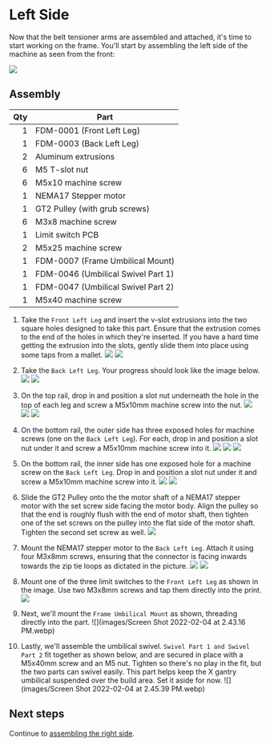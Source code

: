 # Left Side

Now that the belt tensioner arms are assembled and attached, it's time to start working on the frame. You'll start by assembling the left side of the machine as seen from the front:

![](../../hero-alpha-min.webp)

## Assembly

| Qty | Part                               |
|----:|------------------------------------|
|   1 | FDM-0001 (Front Left Leg)          |
|   1 | FDM-0003 (Back Left Leg)           |
|   2 | Aluminum extrusions                |
|   6 | M5 T-slot nut                      |
|   6 | M5x10 machine screw                |
|   1 | NEMA17 Stepper motor               |
|   1 | GT2 Pulley (with grub screws)      |
|   6 | M3x8 machine screw                 |
|   1 | Limit switch PCB                   |
|   2 | M5x25 machine screw                |
|   1 | FDM-0007 (Frame Umbilical Mount)   |
|   1 | FDM-0046 (Umbilical Swivel Part 1) |
|   1 | FDM-0047 (Umbilical Swivel Part 2) |
|   1 | M5x40 machine screw                |

1. Take the `Front Left Leg` and insert the v-slot extrusions into the two square holes designed to take this part. Ensure that the extrusion comes to the end of the holes in which they're inserted. If you have a hard time getting the extrusion into the slots, gently slide them into place using some taps from a mallet.
  ![](images/Left-Side-Step-9.webp)
  ![](images/extrusion_fully_inserted.webp)

2. Take the `Back Left Leg`. Your progress should look like the image below.
  ![](images/Left-Side-Step-10.webp)
  ![](images/Left-Side-Step-10-2.webp)

3. On the top rail, drop in and position a slot nut underneath the hole in the top of each leg and screw a M5x10mm machine screw into the nut.
  ![](images/Left-Side-Step-11-2.webp)
  ![](images/Left-Side-Step-11-3.webp)
  ![](images/top_screws.webp)

4. On the bottom rail, the outer side has three exposed holes for machine screws (one on the `Back Left Leg`). For each, drop in and position a slot nut under it and screw a M5x10mm machine screw into it.
  ![](images/Left-Side-Step-12.webp)
  ![](images/Left-Side-Step-12-2.webp)
  ![](images/outer_screws.webp)

5. On the bottom rail, the inner side has one exposed hole for a machine screw on the `Back Left Leg`. Drop in and position a slot nut under it and screw a M5x10mm machine screw into it.
  ![](images/Left-Side-Step-13.webp)
  ![](images/inner_screws.webp)

6. Slide the GT2 Pulley onto the the motor shaft of a NEMA17 stepper motor with the set screw side facing the motor body. Align the pulley so that the end is roughly flush with the end of motor shaft, then tighten one of the set screws on the pulley into the flat side of the motor shaft. Tighten the second set screw as well.
  ![](images/Left-Side-Step-14.webp)

7. Mount the NEMA17 stepper motor to the `Back Left Leg`. Attach it using four M3x8mm screws, ensuring that the connector is facing inwards towards the zip tie loops as dictated in the picture.
  ![](images/Left-Side-Step-15.webp)
  ![](images/Left-Side-Step-15-2-MANUAL.webp)

8. Mount one of the three limit switches to the `Front Left Leg` as shown in the image. Use two M3x8mm screws and tap them directly into the print.
    ![](images/Left-Side-Step-16.webp)

9. Next, we'll mount the `Frame Umbilical Mount` as shown, threading directly into the part.
  ![](images/Screen Shot 2022-02-04 at 2.43.16 PM.webp)

10. Lastly, we'll assemble the umbilical swivel. `Swivel Part 1 and Swivel Part 2` fit together as shown below, and are secured in place with a M5x40mm screw and an M5 nut. Tighten so there's no play in the fit, but the two parts can swivel easily. This part helps keep the X gantry umbilical suspended over the build area. Set it aside for now.
  ![](images/Screen Shot 2022-02-04 at 2.45.39 PM.webp)

## Next steps

Continue to [assembling the right side](../4-right-side/index.md).
